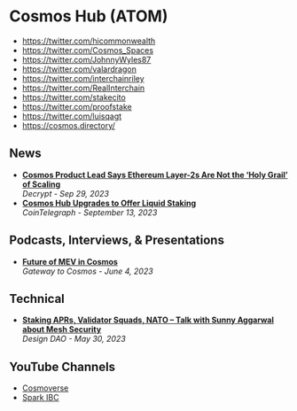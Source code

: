# Cosmos Hub (ATOM)

- https://twitter.com/hicommonwealth
- https://twitter.com/Cosmos_Spaces
- https://twitter.com/JohnnyWyles87
- https://twitter.com/valardragon
- https://twitter.com/interchainriley
- https://twitter.com/RealInterchain
- https://twitter.com/stakecito
- https://twitter.com/proofstake
- https://twitter.com/luisqagt
- https://cosmos.directory/

## News

- [**Cosmos Product Lead Says Ethereum Layer-2s Are Not the ‘Holy Grail’ of Scaling**](https://decrypt.co/199312/cosmos-product-lead-says-ethereum-layer-2s-holy-grail-scaling)
  <br/>_Decrypt - Sep 29, 2023_
- [**Cosmos Hub Upgrades to Offer Liquid Staking**](https://cointelegraph.com/news/cosmos-hub-upgrades-offer-liquid-staking)
  <br/>_CoinTelegraph - September 13, 2023_

## Podcasts, Interviews, & Presentations
- [**Future of MEV in Cosmos**](https://www.youtube.com/watch?v=rQuDbh0JQj8)
  <br/>_Gateway to Cosmos - June 4, 2023_

## Technical
- [**Staking APRs, Validator Squads, NATO – Talk with Sunny Aggarwal about Mesh Security**](https://www.youtube.com/watch?v=WD_ZYaNSfEU)
  <br/>_Design DAO - May 30, 2023_

## YouTube Channels
- [Cosmoverse](https://www.youtube.com/@cosmoverseHQ/featured)
- [Spark IBC](https://www.youtube.com/@sparkibc8129/featured)
